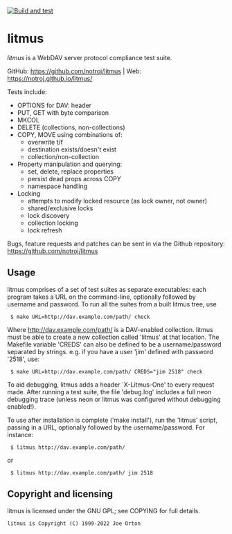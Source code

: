 
[![Build and test](https://github.com/notroj/litmus/actions/workflows/ci.yml/badge.svg)](https://github.com/notroj/litmus/actions/workflows/ci.yml)

# litmus

_litmus_ is a WebDAV server protocol compliance test suite.

GitHub: https://github.com/notroj/litmus | Web: https://notroj.github.io/litmus/

Tests include:

* OPTIONS for DAV: header
* PUT, GET with byte comparison
* MKCOL
* DELETE (collections, non-collections)
*   COPY, MOVE using combinations of:
    *   overwrite t/f
    *   destination exists/doesn't exist
    *   collection/non-collection
*   Property manipulation and querying:
    *   set, delete, replace properties
    *   persist dead props across COPY
    *   namespace handling
*   Locking
    *   attempts to modify locked resource (as lock owner, not owner)
    *   shared/exclusive locks
    *   lock discovery
    *   collection locking
    *   lock refresh

Bugs, feature requests and patches can be sent in via the Github
repository: https://github.com/notroj/litmus

## Usage

litmus comprises of a set of test suites as separate executables: each
program takes a URL on the command-line, optionally followed by
username and password.  To run all the suites from a built litmus
tree, use

~~~
 $ make URL=http://dav.example.com/path/ check
~~~

Where http://dav.example.com/path/ is a DAV-enabled collection.  litmus
must be able to create a new collection called 'litmus' at that
location.  The Makefile variable 'CREDS' can also be defined to be a
username/password separated by strings.  e.g. if you have a user 'jim'
defined with password '2518', use:

~~~
 $ make URL=http://dav.example.com/path/ CREDS="jim 2518" check
~~~

To aid debugging, litmus adds a header `X-Litmus-One' to every request
made.  After running a test suite, the file 'debug.log' includes a
full neon debugging trace (unless neon or litmus was configured
without debugging enabled!).

To use after installation is complete ('make install'), run the
'litmus' script, passing in a URL, optionally followed by the
username/password.  For instance:

~~~
 $ litmus http://dav.example.com/path/
~~~

or

~~~
 $ litmus http://dav.example.com/path/ jim 2518
~~~

## Copyright and licensing

litmus is licensed under the GNU GPL; see COPYING for full details.

~~~
litmus is Copyright (C) 1999-2022 Joe Orton
~~~
